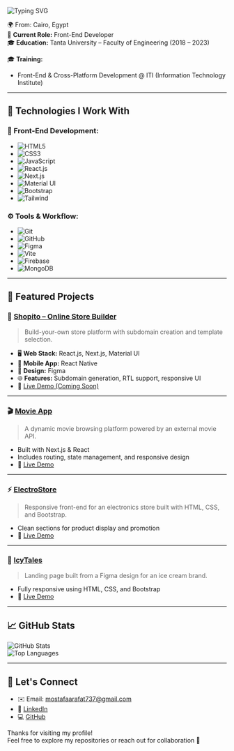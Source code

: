 ![Typing SVG](https://readme-typing-svg.herokuapp.com?color=%2390EE90&size=32&center=true&vCenter=true&width=600&height=50&lines=Hello+I'm+Mostafa+Arafat+%F0%9F%91%8B;Front-End+Developer;React.js+%26+Next.js+Specialist;)

🌍 From: Cairo, Egypt  
💼 **Current Role:** Front-End Developer  
🎓 **Education:** Tanta University – Faculty of Engineering (2018 – 2023)  

🎓 **Training:**  
- Front-End & Cross-Platform Development @ ITI (Information Technology Institute)

---

## 🚀 Technologies I Work With

### 🎨 Front-End Development:
- ![HTML5](https://img.shields.io/badge/-HTML5-E34F26?logo=html5&logoColor=white)
- ![CSS3](https://img.shields.io/badge/-CSS3-1572B6?logo=css3&logoColor=white)
- ![JavaScript](https://img.shields.io/badge/-JavaScript-F7DF1E?logo=javascript&logoColor=black)
- ![React.js](https://img.shields.io/badge/-React.js-61DAFB?logo=react&logoColor=white)
- ![Next.js](https://img.shields.io/badge/-Next.js-000000?logo=next.js&logoColor=white)
- ![Material UI](https://img.shields.io/badge/-Material--UI-007FFF?logo=mui&logoColor=white)
- ![Bootstrap](https://img.shields.io/badge/-Bootstrap-7952B3?logo=bootstrap&logoColor=white)
- ![Tailwind](https://img.shields.io/badge/-TailwindCSS-38B2AC?logo=tailwind-css&logoColor=white)

### ⚙️ Tools & Workflow:
- ![Git](https://img.shields.io/badge/-Git-F05032?logo=git&logoColor=white)
- ![GitHub](https://img.shields.io/badge/-GitHub-181717?logo=github&logoColor=white)
- ![Figma](https://img.shields.io/badge/-Figma-F24E1E?logo=figma&logoColor=white)
- ![Vite](https://img.shields.io/badge/-Vite-646CFF?logo=vite&logoColor=white)
- ![Firebase](https://img.shields.io/badge/-Firebase-FFCA28?logo=firebase&logoColor=black)
- ![MongoDB](https://img.shields.io/badge/-MongoDB-47A248?logo=mongodb&logoColor=white)

---

## 💼 Featured Projects

### 🔧 [Shopito – Online Store Builder](https://github.com/Mostafa219)
> Build-your-own store platform with subdomain creation and template selection.

- 🖥️ **Web Stack:** React.js, Next.js, Material UI  
- 📱 **Mobile App:** React Native  
- 🎨 **Design:** Figma  
- 🌐 **Features:** Subdomain generation, RTL support, responsive UI  
- 🔗 [Live Demo (Coming Soon)]()

---

### 🎬 [Movie App](https://movie-app-peach-psi.vercel.app/)
> A dynamic movie browsing platform powered by an external movie API.

- Built with Next.js & React  
- Includes routing, state management, and responsive design  
- 🔗 [Live Demo](https://movie-app-peach-psi.vercel.app/)

---

### ⚡ [ElectroStore](https://electrostorewebsite.netlify.app/)
> Responsive front-end for an electronics store built with HTML, CSS, and Bootstrap.

- Clean sections for product display and promotion  
- 🔗 [Live Demo](https://electrostorewebsite.netlify.app/)

---

### 🍦 [IcyTales](https://icytales.netlify.app/)
> Landing page built from a Figma design for an ice cream brand.

- Fully responsive using HTML, CSS, and Bootstrap  
- 🔗 [Live Demo](https://icytales.netlify.app/)

---

## 📈 GitHub Stats

![GitHub Stats](https://github-readme-stats.vercel.app/api?username=Mostafa219&show_icons=true&theme=dark)  
![Top Languages](https://github-readme-stats.vercel.app/api/top-langs/?username=Mostafa219&layout=compact&theme=dark)

---

## 💬 Let's Connect

- ✉️ Email: mostafaarafat737@gmail.com  
- 🔗 [LinkedIn](https://www.linkedin.com/in/mostafa-ismail-arafat)  
- 💻 [GitHub](https://github.com/Mostafa219)

Thanks for visiting my profile!  
Feel free to explore my repositories or reach out for collaboration 🤝
